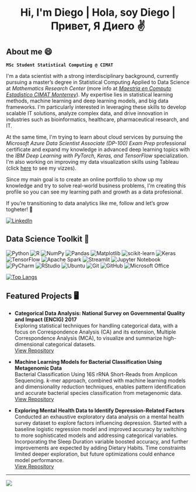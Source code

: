 <h1 align="center"> Hi, I'm Diego | Hola, soy Diego | Привет, Я Диего ✌ </h1>

## About me 😄

**`MSc Student Statistical Computing @ CIMAT`**

I'm a data scientist with a strong interdisciplinary background, currently pursuing a master’s degree in Statistical Computing Applied to Data Science at _Mathematics Research Center_ (more info at [*Maestria en Computo Estadistico CIMAT Monterrey*](https://mce.cimat.mx/es)). My expertise lies in statistical learning methods, machine learning and deep learning models, and big data frameworks. I'm particularly interested in leveraging these skills to develop scalable IT solutions, analyze complex data, and drive innovation in industries such as bioinformatics, healthcare, pharmaceutical research, and IT.

At the same time, I'm trying to learn about cloud services by pursuing the *Microsoft Azure Data Scientist Associate (DP-100) Exam Prep* professional certificate and expand my knowledge in advanced deep learning topics with the *IBM Deep Learning with PyTorch, Keras, and TensorFlow* specialization. I'm also working on improving my data visualization skills using Tableau (click [here](https://public.tableau.com/app/profile/diego.godinez.bravo) to see my vizzes).

Since my main goal is to create an online portfolio to show up my knowledge and try to solve real-world business problems, I'm creating this profile so you can see my learning path and growth as a data profesional.

If you’re transitioning to data analytics like me, follow and let’s grow togheter! 💐

[![LinkedIn](https://img.shields.io/badge/linkedin-%230077B5.svg?style=for-the-badge&logo=linkedin&logoColor=white)](https://www.linkedin.com/in/bravo-diego/)

## Data Science Toolkit 🧰

![Python](https://img.shields.io/badge/python-3670A0?style=for-the-badge&logo=python&logoColor=ffdd54)
![R](https://img.shields.io/badge/r-%23276DC3.svg?style=for-the-badge&logo=r&logoColor=white)
![NumPy](https://img.shields.io/badge/numpy-%23013243.svg?style=for-the-badge&logo=numpy&logoColor=white)
![Pandas](https://img.shields.io/badge/pandas-%23150458.svg?style=for-the-badge&logo=pandas&logoColor=white)
![Matplotlib](https://img.shields.io/badge/Matplotlib-%23ffffff.svg?style=for-the-badge&logo=Matplotlib&logoColor=black)
![scikit-learn](https://img.shields.io/badge/scikit--learn-%23F7931E.svg?style=for-the-badge&logo=scikit-learn&logoColor=white)
![Keras](https://img.shields.io/badge/Keras-%23D00000.svg?style=for-the-badge&logo=Keras&logoColor=white)
![TensorFlow](https://img.shields.io/badge/TensorFlow-%23FF6F00.svg?style=for-the-badge&logo=TensorFlow&logoColor=white)
![Apache Spark](https://img.shields.io/badge/Apache%20Spark-FDEE21?style=flat-square&logo=apachespark&logoColor=black)
![Streamlit](https://img.shields.io/badge/Streamlit-%23FE4B4B.svg?style=for-the-badge&logo=streamlit&logoColor=white)
![Jupyter Notebook](https://img.shields.io/badge/jupyter-%23FA0F00.svg?style=for-the-badge&logo=jupyter&logoColor=white)
![PyCharm](https://img.shields.io/badge/pycharm-143?style=for-the-badge&logo=pycharm&logoColor=black&color=black&labelColor=green)
![RStudio](https://img.shields.io/badge/RStudio-4285F4?style=for-the-badge&logo=rstudio&logoColor=white)
![Ubuntu](https://img.shields.io/badge/Ubuntu-E95420?style=for-the-badge&logo=ubuntu&logoColor=white)
![Git](https://img.shields.io/badge/git-%23F05033.svg?style=for-the-badge&logo=git&logoColor=white)
![GitHub](https://img.shields.io/badge/github-%23121011.svg?style=for-the-badge&logo=github&logoColor=white)
![Microsoft Office](https://img.shields.io/badge/Microsoft_Office-D83B01?style=for-the-badge&logo=microsoft-office&logoColor=white)

[![Top Langs](https://github-readme-stats.vercel.app/api/top-langs/?username=bravo-diego&layout=compact&theme=github_dark&border_color=0d1117)](https://github.com/anuraghazra/github-readme-stats)

## Featured Projects 🖥️

- **Categorical Data Analysis: National Survey on Governmental Quality and Impact (ENCIG) 2017**  
  Exploring statistical techniques for handling categorical data, with a focus on Correspondence Analysis (CA) and its extension, Multiple Correspondence Analysis (MCA), to visualize and summarize high-dimensional categorical datasets.  
  [View Repository](https://github.com/bravo-diego/MSc-Statistical-Computing/tree/main/2nd-Semester/Data-Science/Capstone-Project)  

- **Machine Learning Models for Bacterial Classification Using Metagenomic Data**  
  Bacterial Classification Using 16S rRNA Short-Reads from Amplicon Sequencing. *k*-mer approach, combined with machine learning models and dimensionality reduction techniques, enables pattern identification and accurate bacterial species classification from metagenomic data.\
  [View Repository](https://github.com/bravo-diego/ML-Bacteria-Classification)

- **Exploring Mental Health Data to Identify Depression-Related Factors**  
  Conducted an exhaustive exploratory data analysis on a mental health survey dataset to explore factors influencing depression. Started with a baseline logistic regression model and improved accuracy by switching to more sophisticated models and addressing categorical variables. Incorporating the Sleep Duration variable boosted accuracy, and further improvements are expected by adding Dietary Habits. Time constraints limited deeper exploration, but future optimizations could enhance model performance.\
  [View Repository](https://github.com/bravo-diego/Kaggle-Competitions/tree/main/Exploring-Mental-Health-Data)

***

![](https://komarev.com/ghpvc/?username=bravo-diego&abbreviated=true&color=blue&style=flat-square)
